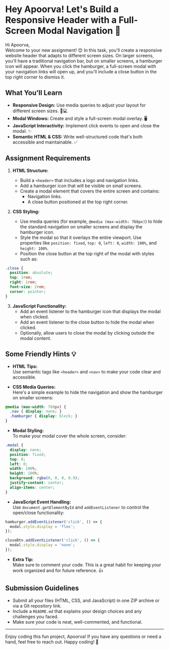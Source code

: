# Hey Apoorva! Let's Build a Responsive Header with a Full-Screen Modal Navigation 🚀

Hi Apoorva,  
Welcome to your new assignment! 😊 In this task, you'll create a responsive website header that adapts to different screen sizes. On larger screens, you'll have a traditional navigation bar, but on smaller screens, a hamburger icon will appear. When you click the hamburger, a full-screen modal with your navigation links will open up, and you'll include a close button in the top right corner to dismiss it.

## What You'll Learn

- **Responsive Design:** Use media queries to adjust your layout for different screen sizes. 📱💻
- **Modal Windows:** Create and style a full-screen modal overlay. 🖥️
- **JavaScript Interactivity:** Implement click events to open and close the modal. ✨
- **Semantic HTML & CSS:** Write well-structured code that's both accessible and maintainable. ✅

## Assignment Requirements

1. **HTML Structure:**
   - Build a `<header>` that includes a logo and navigation links.
   - Add a hamburger icon that will be visible on small screens.
   - Create a modal element that covers the entire screen and contains:
     - Navigation links.
     - A close button positioned at the top right corner.

2. **CSS Styling:**
   - Use media queries (for example, `@media (max-width: 768px)`) to hide the standard navigation on smaller screens and display the hamburger icon.
   - Style the modal so that it overlays the entire viewport. Use properties like `position: fixed`, `top: 0`, `left: 0`, `width: 100%`, and `height: 100%`.
   - Position the close button at the top right of the modal with styles such as:

```css
.close {
  position: absolute;
  top: 1rem;
  right: 1rem;
  font-size: 2rem;
  cursor: pointer;
}
```

3. **JavaScript Functionality:**
   - Add an event listener to the hamburger icon that displays the modal when clicked.
   - Add an event listener to the close button to hide the modal when clicked.
   - Optionally, allow users to close the modal by clicking outside the modal content.

## Some Friendly Hints 💡

- **HTML Tips:**  
  Use semantic tags like `<header>` and `<nav>` to make your code clear and accessible.

- **CSS Media Queries:**  
  Here's a simple example to hide the navigation and show the hamburger on smaller screens:

```css
@media (max-width: 768px) {
  .nav { display: none; }
  .hamburger { display: block; }
}
```

- **Modal Styling:**  
  To make your modal cover the whole screen, consider:

```css
.modal {
  display: none;
  position: fixed;
  top: 0;
  left: 0;
  width: 100%;
  height: 100%;
  background: rgba(0, 0, 0, 0.9);
  justify-content: center;
  align-items: center;
}
```

- **JavaScript Event Handling:**  
  Use `document.getElementById` and `addEventListener` to control the open/close functionality:

```javascript
hamburger.addEventListener('click', () => {
  modal.style.display = 'flex';
});

closeBtn.addEventListener('click', () => {
  modal.style.display = 'none';
});
```

- **Extra Tip:**  
  Make sure to comment your code. This is a great habit for keeping your work organized and for future reference. 👍

## Submission Guidelines

- Submit all your files (HTML, CSS, and JavaScript) in one ZIP archive or via a Git repository link.
- Include a `README.md` that explains your design choices and any challenges you faced.
- Make sure your code is neat, well-commented, and functional.

---

Enjoy coding this fun project, Apoorva! If you have any questions or need a hand, feel free to reach out. Happy coding! 🎉
